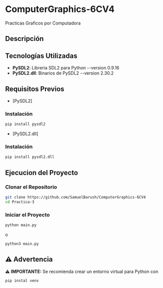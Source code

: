 # ComputerGraphics-6CV4
Practicas Graficos por Computadora

## Descripción


## Tecnologías Utilizadas
- **PySDL2**: Libreria SDL2 para Python --version 0.9.16
- **PySDL2.dll**: Binarios de PySDL2    --version 2.30.2

## Requisitos Previos
- [PySDL2]
### Instalación
```bash
pip install pysdl2
```
- [PySDL2.dll]
### Instalación
```bash
pip install pysdl2.dll
```

## Ejecucion del Proyecto
### Clonar el Repositorio
```bash
git clone https://github.com/SamuelBarush/ComputerGraphics-6CV4
cd Practica-3
```

### Iniciar el Proyecto
```bash
python main.py
```
o
```bash
python3 main.py
```

## ⚠️ Advertencia
⚠️ **IMPORTANTE:** Se recomienda crear un entorno virtual para Python con
```bash
pip instal venv
```